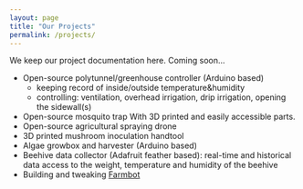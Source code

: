 ```yaml
---
layout: page
title: "Our Projects"
permalink: /projects/
---
```


We keep our project documentation here. Coming soon...

- Open-source polytunnel/greenhouse controller (Arduino based)
	- keeping record of inside/outside temperature&humidity
	- controlling: ventilation, overhead irrigation, drip irrigation, opening the sidewall(s)
- Open-source mosquito trap
	With 3D printed and easily accessible parts.
- Open-source agricultural spraying drone
- 3D printed mushroom inoculation handtool
- Algae growbox and harvester (Arduino based)
- Beehive data collector (Adafruit feather based): real-time and historical data access to the weight, temperature and humidity of the beehive
- Building and tweaking [Farmbot](http://farm.bot/)